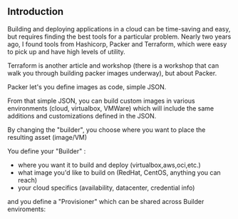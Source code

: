 ## Introduction

Building and deploying applications in a cloud can be time-saving and easy, but requires finding the best tools for a particular problem. Nearly two years ago, I found tools from Hashicorp, Packer and Terraform, which were easy to pick up and have high levels of utility.

Terraform is another article and workshop (there is a workshop that can walk you through building packer images underway), but about Packer.

Packer let's you define images as code, simple JSON.  

From that simple JSON, you can build custom images in various environments (cloud, virtualbox, VMWare) which will include the same additions and customizations defined in the JSON.

By changing the "builder", you choose where you want to place the resulting asset (image/VM)

You define your "Builder" :

- where you want it to build and deploy (virtualbox,aws,oci,etc.)  
- what image you'd like to build on (RedHat, CentOS, anything you can reach)
- your cloud specifics (availability, datacenter, credential info)

and you define a "Provisioner" which can be shared across Builder enviroments:

